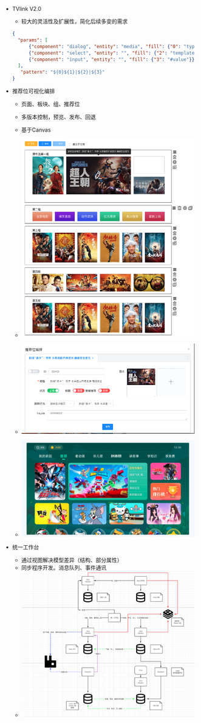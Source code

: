 - TVlink V2.0
    - 较大的灵活性及扩展性，简化后续多变的需求
  
  ```json
  {
    "params": [
        {"component": "dialog", "entity": "media", "fill": {"0": "type", "1": "content_type"}}, 
        {"component": "select", "entity": "", "fill": {"2": "template_type"}}, 
        {"component": "input", "entity": "", "fill": {"3": "#value"}}
    ], 
     "pattern": "${0}${1}|${2}|${3}" 
  } 
  ```
- 推荐位可视化编排
    - 页面、板块、组、推荐位
    - 多版本控制，预览、发布、回退
    - 基于Canvas
    - ![可视化编排](img/可视化编排.png)
    - ![推荐位配置](img/推荐位配置.png)

    - ![EPG界面](img/EPG.png)

- 统一工作台
    - 通过视图解决模型差异（结构、部分属性）
    - 同步程序开发。消息队列、事件通讯
    - ![统一工作台](img/统一工作台.png)

